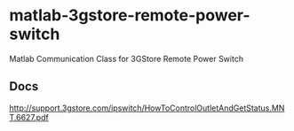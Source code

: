 # matlab-3gstore-remote-power-switch
Matlab Communication Class for 3GStore Remote Power Switch

## Docs

http://support.3gstore.com/ipswitch/HowToControlOutletAndGetStatus.MNT.6627.pdf